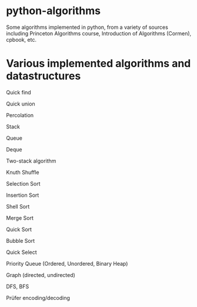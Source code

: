 # python-algorithms
Some algorithms implemented in python, from a variety of sources including Princeton Algorithms course, Introduction of Algorithms (Cormen), cpbook, etc.

# Various implemented algorithms and datastructures
Quick find

Quick union

Percolation

Stack

Queue

Deque

Two-stack algorithm

Knuth Shuffle

Selection Sort

Insertion Sort

Shell Sort

Merge Sort

Quick Sort

Bubble Sort

Quick Select

Priority Queue (Ordered, Unordered, Binary Heap)

Graph (directed, undirected)

DFS, BFS

Prüfer encoding/decoding
